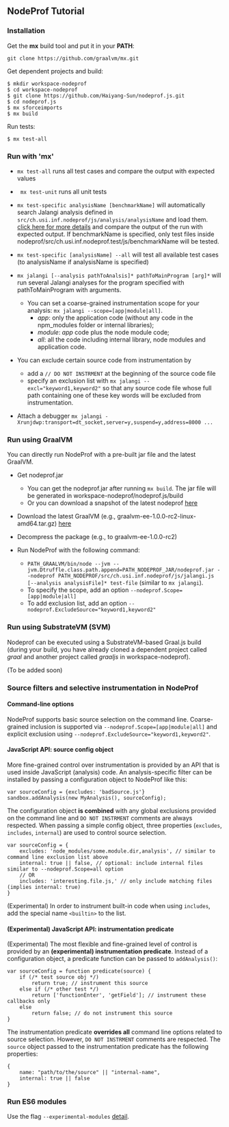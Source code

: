 
## NodeProf Tutorial

### Installation

Get the __mx__ build tool and put it in your __PATH__:

```
git clone https://github.com/graalvm/mx.git
```

Get dependent projects and build:

```
$ mkdir workspace-nodeprof
$ cd workspace-nodeprof
$ git clone https://github.com/Haiyang-Sun/nodeprof.js.git
$ cd nodeprof.js
$ mx sforceimports
$ mx build
```

Run tests:
```
$ mx test-all
```

### Run with 'mx'

- ``` mx test-all ``` runs all test cases and compare the output with expected values

- ``` mx test-unit``` runs all unit tests

- ``` mx test-specific analysisName [benchmarkName] ``` will automatically search Jalangi analysis defined in ```src/ch.usi.inf.nodeprof/js/analysis/analysisName``` and load them. [click here for more details](https://github.com/Haiyang-Sun/nodeprof.js/tree/master/src/ch.usi.inf.nodeprof/js/analysis) and compare the output of the run with expected output.
If benchmarkName is specified, only test files inside nodeprof/src/ch.usi.inf.nodeprof.test/js/benchmarkName will be tested.

- ``` mx test-specific [analysisName] --all ``` will test all available test cases (to analysisName if analysisName is specified)

- ``` mx jalangi [--analysis pathToAnalsis]* pathToMainProgram [arg]* ``` will run several Jalangi analyses for the program specified with pathToMainProgram with arguments.
  * You can set a coarse-grained instrumentation scope for your analysis: ``` mx jalangi --scope=[app|module|all] ```.
    - _app_: only the application code (without any code in the npm_modules folder or internal libraries);
    - _module_: _app_ code plus the node module code;
    - _all_: all the code including internal library, node modules and application code.
- You can exclude certain source code from instrumentation by
  * add a ```// DO NOT INSTRMENT``` at the beginning of the source code file
  * specify an exclusion list with ```mx jalangi --excl="keyword1,keyword2"``` so that any source code file whose full path containing one of these key words will be excluded from instrumentation.

- Attach a debugger ```mx jalangi -Xrunjdwp:transport=dt_socket,server=y,suspend=y,address=8000 ... ``` 
### Run using GraalVM

  You can directly run NodeProf with a pre-built jar file and the latest GraalVM.
  - Get nodeprof.jar
    * You can get the nodeprof.jar after running ```mx build```. The jar file will be generated in workspace-nodeprof/nodeprof.js/build
    * Or you can download a snapshot of the latest nodeprof [here](https://github.com/Haiyang-Sun/nodeprof.js/tree/master/snapshot/nodeprof.jar)

  - Download the latest GraalVM (e.g., graalvm-ee-1.0.0-rc2-linux-amd64.tar.gz) [here](http://www.oracle.com/technetwork/oracle-labs/program-languages/downloads/index.html)

  - Decompress the package (e.g., to graalvm-ee-1.0.0-rc2)

  - Run NodeProf with the following command:
    * ``` PATH_GRAALVM/bin/node --jvm --jvm.Dtruffle.class.path.append=PATH_NODEPROF_JAR/nodeprof.jar --nodeprof PATH_NODEPROF/src/ch.usi.inf.nodeprof/js/jalangi.js [--analysis analysisFile]* test-file ``` (similar to ```mx jalangi```).
    * To specify the scope, add an option ```--nodeprof.Scope=[app|module|all]```
    * To add exclusion list, add an option ```--nodeprof.ExcludeSource="keyword1,keyword2"```

### Run using SubstrateVM (SVM)

Nodeprof can be executed using a SubstrateVM-based Graal.js build (during your build, you have already cloned a dependent project called _graal_ and another project called _graaljs_ in workspace-nodeprof).

(To be added soon)

### Source filters and selective instrumentation in NodeProf
#### Command-line options
NodeProf supports basic source selection on the command line. Coarse-grained inclusion is supported
via `--nodeprof.Scope=[app|module|all]` and explicit exclusion using `--nodeprof.ExcludeSource="keyword1,keyword2"`.

#### JavaScript API: source config object
More fine-grained control over instrumentation is provided by an API that is used inside JavaScript
(analysis) code. An analysis-specific filter can be installed by passing a configuration object
to NodeProf like this:

```
var sourceConfig = {excludes: 'badSource.js'}
sandbox.addAnalysis(new MyAnalysis(), sourceConfig);
```

The configuration object **is combined** with any global exclusions provided on the command line and
`DO NOT INSTRMENT` comments are always respected.
When passing a simple config object, three properties (`excludes`, `includes`, `internal`)
are used to control source selection.

```
var sourceConfig = {
    excludes: 'node_modules/some.module.dir,analysis', // similar to command line exclusion list above 
    internal: true || false, // optional: include internal files similar to --nodeprof.Scope=all option
    // OR
    includes: 'interesting.file.js,' // only include matching files (implies internal: true)
}
```

(Experimental) In order to instrument built-in code when using `includes`, add the special name `<builtin>` to the list. 

#### (Experimental) JavaScript API: instrumentation predicate

(Experimental) The most flexible and fine-grained level of control is provided by an **(experimental) instrumentation predicate**.
Instead of a configuration object, a predicate function can be passed to `addAnalysis()`:
  
```
var sourceConfig = function predicate(source) {
    if (/* test source obj */)
        return true; // instrument this source
    else if (/* other test */)
        return ['functionEnter', 'getField']; // instrument these callbacks only
    else
        return false; // do not instrument this source   
}
```

The instrumentation predicate **overrides all** command line options related to source selection. However,
`DO NOT INSTRMENT` comments are respected.
The `source` object passed to the instrumentation predicate has the following properties:

```
{
    name: "path/to/the/source" || "internal-name",
    internal: true || false
}
```

### Run ES6 modules
Use the flag ```--experimental-modules``` [detail](https://github.com/Haiyang-Sun/nodeprof.js/issues/50).
